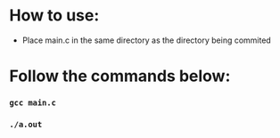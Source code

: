 # How to use:

* Place main.c in the same directory as the directory being commited
# Follow the commands below: 
### `gcc main.c`
### `./a.out`